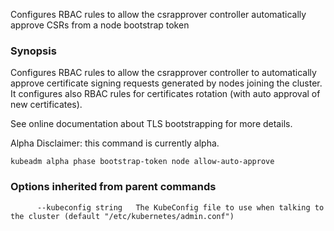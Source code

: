 Configures RBAC rules to allow the csrapprover controller automatically approve CSRs from a node bootstrap token

### Synopsis


Configures RBAC rules to allow the csrapprover controller to automatically approve certificate signing requests generated by nodes joining the cluster. It configures also RBAC rules for certificates rotation (with auto approval of new certificates). 

See online documentation about TLS bootstrapping for more details. 

Alpha Disclaimer: this command is currently alpha.

```
kubeadm alpha phase bootstrap-token node allow-auto-approve
```

### Options inherited from parent commands

```
      --kubeconfig string   The KubeConfig file to use when talking to the cluster (default "/etc/kubernetes/admin.conf")
```

